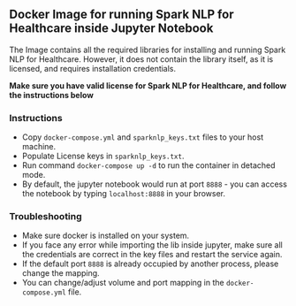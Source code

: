 ## Docker Image for running Spark NLP for Healthcare inside Jupyter Notebook

The Image contains all the required libraries for installing and running Spark NLP for Healthcare. However, it does not contain the library itself, as it is licensed, and requires installation credentials. 

**Make sure you have valid license for Spark NLP for Healthcare, and follow the instructions below**


### Instructions
- Copy `docker-compose.yml` and `sparknlp_keys.txt` files to your host machine.
- Populate License keys in `sparknlp_keys.txt`.
- Run command `docker-compose up -d` to run the container in detached mode.
- By default, the jupyter notebook would run at port `8888` - you can access the notebook by typing `localhost:8888` in your browser.

### Troubleshooting
- Make sure docker is installed on your system.
- If you face any error while importing the lib inside jupyter, make sure all the credentials are correct in the key files and restart the service again.
- If the default port `8888` is already occupied by another process, please change the mapping.
- You can change/adjust volume and port mapping in the `docker-compose.yml` file.